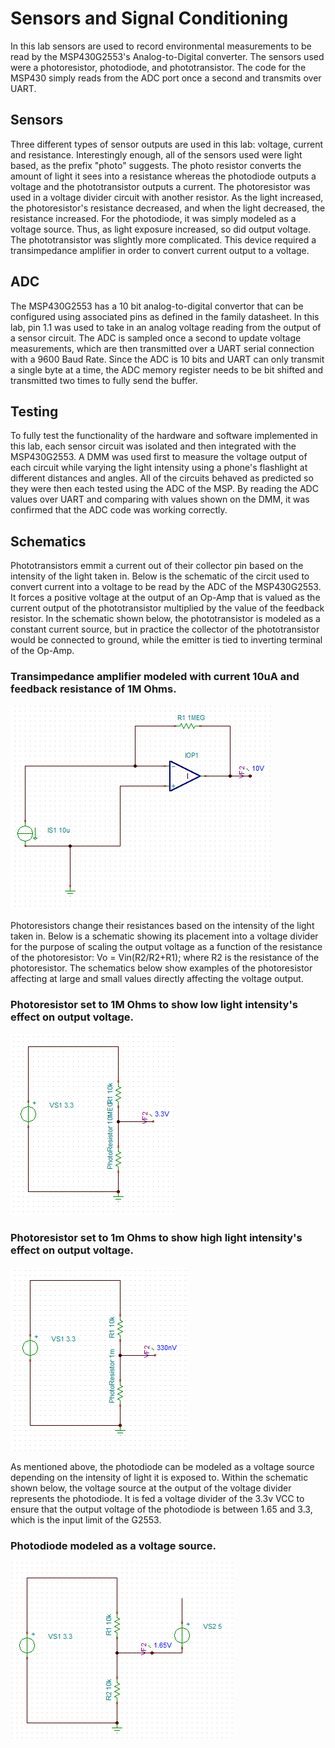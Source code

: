# Sensors and Signal Conditioning

In this lab sensors are used to record environmental measurements to be read by the MSP430G2553's Analog-to-Digital converter. The sensors used were a photoresistor, photodiode, and phototransistor. The code for the MSP430 simply reads from the ADC port once a second and transmits over UART.

## Sensors

Three different types of sensor outputs are used in this lab: voltage, current and resistance. Interestingly enough, all of the sensors used were light based, as the prefix "photo" suggests. The photo resistor converts the amount of light it sees into a resistance whereas the photodiode outputs a voltage and the phototransistor outputs a current. The photoresistor was used in a voltage divider circuit with another resistor. As the light increased, the photoresistor's resistance decreased, and when the light decreased, the resistance increased. For the photodiode, it was simply modeled as a voltage source. Thus, as light exposure increased, so did output voltage. The phototransistor was slightly more complicated. This device required a transimpedance amplifier in order to convert current output to a voltage. 

## ADC

The MSP430G2553 has a 10 bit analog-to-digital convertor that can be configured using associated pins as defined in the family datasheet. In this lab, pin 1.1 was used to take in an analog voltage reading from the output of a sensor circuit. The ADC is sampled once a second to update voltage measurements, which are then transmitted over a UART serial connection with a 9600 Baud Rate. Since the ADC is 10 bits and UART can only transmit a single byte at a time, the ADC memory register needs to be bit shifted and transmitted two times to fully send the buffer.

## Testing

To fully test the functionality of the hardware and software implemented in this lab, each sensor circuit was isolated and then integrated with the MSP430G2553. A DMM was used first to measure the voltage output of each circuit while varying the light intensity using a phone's flashlight at different distances and angles. All of the circuits behaved as predicted so they were then each tested using the ADC of the MSP. By reading the ADC values over UART and comparing with values shown on the DMM, it was confirmed that the ADC code was working correctly.

## Schematics

Phototransistors emmit a current out of their collector pin based on the intensity of the light taken in. Below is the schematic of the circit used to convert current into a voltage to be read by the ADC of the MSP430G2553. It forces a positive voltage at the output of an Op-Amp that is valued as the current output of the phototransistor multiplied by the value of the feedback resistor. In the schematic shown below, the phototransistor is modeled as a constant current source, but in practice the collector of the phototransistor would be connected to ground, while the emitter is tied to inverting terminal of the Op-Amp.

### Transimpedance amplifier modeled with current 10uA and feedback resistance of 1M Ohms.
![alt text](https://github.com/RU09342/lab-5-sensing-the-world-around-you-hastings-quinn/blob/master/Sensors%20and%20Signal%20Conditioning/Current2VPNG.PNG)

Photoresistors change their resistances based on the intensity of the light taken in. Below is a schematic showing its placement into a voltage divider for the purpose of scaling the output voltage as a function of the resistance of the photoresistor: Vo = Vin(R2/R2+R1); where R2 is the resistance of the photoresistor. The schematics below show examples of the photoresistor affecting at large and small values directly affecting the voltage output.

### Photoresistor set to 1M Ohms to show low light intensity's effect on output voltage.
![alt text](https://github.com/RU09342/lab-5-sensing-the-world-around-you-hastings-quinn/blob/master/Sensors%20and%20Signal%20Conditioning/R2VVHigh.PNG)

### Photoresistor set to 1m Ohms to show high light intensity's effect on output voltage.
![alt text](https://github.com/RU09342/lab-5-sensing-the-world-around-you-hastings-quinn/blob/master/Sensors%20and%20Signal%20Conditioning/R2VVLowPNG.PNG)

As mentioned above, the photodiode can be modeled as a voltage source depending on the intensity of light it is exposed to. Within the schematic shown below, the voltage source at the output of the voltage divider represents the photodiode. It is fed a voltage divider of the 3.3v VCC to ensure that the output voltage of the photodiode is between 1.65 and 3.3, which is the input limit of the G2553. 

### Photodiode modeled as a voltage source.

![alt text](https://github.com/RU09342/lab-5-sensing-the-world-around-you-hastings-quinn/blob/master/Sensors%20and%20Signal%20Conditioning/V2VSchematic.PNG)
